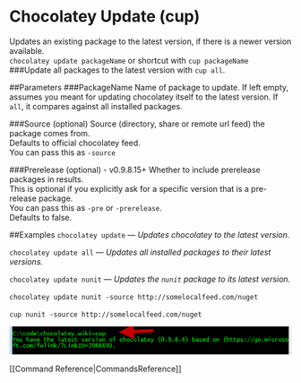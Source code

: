 # Chocolatey Update (cup)
Updates an existing package to the latest version, if there is a newer version available.  
`chocolatey update packageName` or shortcut with 
`cup packageName`  
###Update all packages to the latest version with `cup all`.  
  
##Parameters
###PackageName
Name of package to update. If left empty, assumes you meant for updating chocolatey itself to the latest version. If `all`, it compares against all installed packages.  
  
###Source (optional) 
Source (directory, share or remote url feed) the package comes from.  
Defaults to official chocolatey feed.  
You can pass this as `-source` 
  
###Prerelease (optional) - v0.9.8.15+
Whether to include prerelease packages in results.  
This is optional if you explicitly ask for a specific version that is a pre-release package.  
You can pass this as `-pre` or `-prerelease`.  
Defaults to false.  
  
##Examples
`chocolatey update` — _Updates chocolatey to the latest version._

`chocolatey update all` — _Updates all installed packages to their latest versions._

`chocolatey update nunit` — _Updates the `nunit` package to its latest version._

`chocolatey update nunit -source http://somelocalfeed.com/nuget`  

`cup nunit -source http://somelocalfeed.com/nuget`  

![cup in action](images/cup.png "cup in action")  

[[Command Reference|CommandsReference]]